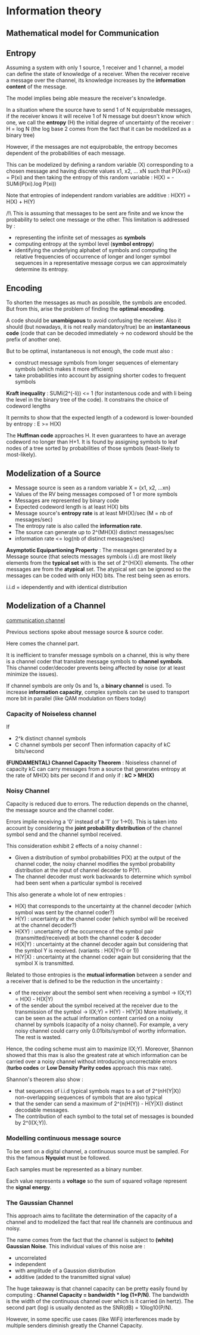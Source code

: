 # Information theory

## Mathematical model for Communication

## Entropy

Assuming a system with only 1 source, 1 receiver and 1 channel, a model can
define the state of knowledge of a receiver. When the receiver receive
a message over the channel, its knowledge increases by the **information content** of the message.

The model implies being able measure the receiver's knowledge. 

In a situation where the source have to send 1 of N equiprobable messages, if
the receiver knows it will receive 1 of N message but doesn't know which one,
we call the **entropy** (H) the initial degree of uncertainty of the receiver : H = log N (the log base 2 comes from the fact that it can be modelized as a binary tree)

However, if the messages are not equiprobable, the entropy becomes dependent of the probabilities of each message.

This can be modelized by defining a random variable (X) corresponding to a chosen message and having discrete values x1, x2, ... xN such that P{X=xi} = P(xi) and then taking the entropy of this random variable : H(X) = -SUMi(P(xi).log P(xi))

Note that entropies of independent random variables are additive : H(XY) = H(X) + H(Y)


/!\ This is assuming that messages to be sent are finite and we know the probability to select one message or the other. This limitation is addressed by :
 - representing the infinite set of messages as **symbols**
 - computing entropy at the symbol level (**symbol entropy**)
 - identifying the underlying alphabet of symbols and computing the relative frequencies of occurrence of longer and longer symbol sequences in a representative message corpus we can approximately determine its entropy.

## Encoding

To shorten the messages as much as possible, the symbols are encoded. But from this, arise the problem of finding the **optimal encoding**. 

A code should be **unambiguous** to avoid confusing the receiver. Also it should (but nowadays, it is not really mandatory/true) be an **instantaneous code** (code that can be decoded immediately -> no codeword should be the prefix of another one).

But to be optimal, instantaneous is not enough, the code must also : 
- construct message symbols from longer sequences of elementary symbols (which makes it more efficient)
- take probabilities into account by assigning shorter codes to frequent symbols

**Kraft inequality** : SUMi(2^(-li)) <= 1  (for instantenous code and with li being the level in the binary tree of the code).  It constrains the choice of codeword lengths

It permits to show that the expected length of a codeword is lower-bounded by entropy : E >= H(X)

The **Huffman code** approaches H. It even guarantees to have an average
codeword no longer than H+1. It is found by assigning symbols to leaf nodes of a tree sorted by probabilities of those symbols (least-likely to most-likely).

## Modelization of a Source

- Message source is seen as a random variable X = {x1, x2, ...xn} 
- Values of the RV being messages composed of 1 or more symbols 
- Messages are represented by binary code
- Expected codeword length is at least H(X) bits
- Message source's **entropy rate** is at least MH(X)/sec (M = nb of messages/sec)
- The entropy rate is also called the **information rate**.
- The source can generate up to 2^(MH(X)) distinct messages/sec
- information rate <= log(nb of distinct messages/sec)

**Asymptotic Equipartioning Property** : The messages generated by a Message source (that selects messages symbols i.i.d) are most likely elements from the **typical set** with is the set of 2^(H(X)) elements. The other messages are from the **atypical** set. The atypical set can be ignored so the messages can be coded with only H(X) bits. The rest being seen as errors. 

i.i.d = idependently and with identical distribution

## Modelization of a Channel

[communication channel](./random_web_findings/com-chan.png)

Previous sections spoke about message source & source coder.

Here comes the channel part.

It is inefficient to transfer message symbols on a channel, this is why there is a channel coder that translate message symbols to **channel symbols**. This channel coder/decoder prevents being affected by noise (or at least minimize the issues). 

If channel symbols are only 0s and 1s, a **binary channel** is used. To increase **information capacity**, complex symbols can be used to transport more bit in parallel (like QAM modulation on fibers today)

### Capacity of Noiseless channel

If 
- 2^k distinct channel symbols
- C channel symbols per seconf
Then information capacity of kC bits/second

**(FUNDAMENTAL) Channel Capacity Theorem** : Noiseless channel of capacity kC can carry messages from a source that generates entropy at the rate of MH(X) bits per second if and only if : **kC > MH(X)**

### Noisy Channel

Capacity is reduced due to errors. The reduction depends on the channel, the message source and the channel coder.

Errors implie receiving a '0' instead of a '1' (or 1->0). This is taken into account by considering the **joint probability distribution** of the channel symbol send and the channel symbol received.

This consideration exhibit 2 effects of a noisy channel : 
- Given a distribution of symbol probabilities P(X) at the output of the channel coder, the noisy channel modifies the symbol probability distribution at the input of channel decoder to P(Y).
- The channel decoder must work backwards to determine which symbol had been sent when a particular symbol is received

This also generate a whole lot of new entropies :
- H(X) that corresponds to the uncertainty at the channel decoder (which symbol was sent by the channel coder?)
- H(Y) : uncertainty at the channel coder (which symbol will be received at the channel decoder?)
- H(XY) : uncertainty of the occurrence of the symbol pair (transmitted/received) at both the channel coder & decoder
- H(X|Y) : uncertainty at the channel decoder again but considering that the symbol Y is received. (variants : H(X|Y=0 or 1))
- H(Y|X) : uncertainty at the channel coder again but considering that the symbol X is transmitted.

Related to those entropies is the **mutual information** between a sender and a receiver that is defined to be the reduction in the uncertainty :
- of the receiver about the sembol sent when receiving a symbol -> I(X;Y) = H(X) - H(X|Y)
- of the sender about the symbol received at the receiver due to the transmission of the symbol -> I(X;Y) = H(Y) - H(Y|X)
More intuitively, it can be seen as the actual information content carried on a noisy channel by symbols (capacity of a noisy channel). For example, a very noisy channel could carry only 0.01bits/symbol of worthy information. The rest is wasted.

Hence, the coding scheme must aim to maximize I(X;Y). Moreover, Shannon showed that this max is also the greatest rate at which information can be carried over a noisy channel without introducing uncorrectable errors (**turbo codes** or **Low Density Parity codes** approach this max rate).

Shannon's theorem also show : 
- that sequences of i.i.d typical symbols maps to a set of 2^(nH(Y|X)) non-overlapping sequences of symbols that are also typical
- that the sender can send a maximum of 2^(n(H(Y)) - H(Y|X)) distinct decodable messages.
- The contribution of each symbol to the total set of messages is bounded by 2^(I(X;Y)).

### Modelling continuous message source

To be sent on a digital channel, a continuous source must be sampled. For this the famous **Nyquist** must be followed.

Each samples must be represented as a binary number. 

Each value represents a **voltage** so the sum of squared voltage represent the **signal energy**.

### The Gaussian Channel

This approach aims to facilitate the determination of the capacity of a channel and to modelized the fact that real life channels are continuous and noisy.

The name comes from the fact that the channel is subject to **(white) Gaussian Noise**. This individual values of this noise are :
- uncorrelated
- independent
- with amplitude of a Gaussion distribution
- additive (added to the transmitted signal value)

The huge takeaway is that channel capacity can be pretty easily found by computing : **Channel Capacity = bandwidth * log (1+P/N)**. The bandwidth is the width of the continuous channel over which is it carried (in hertz). The second part (log) is usually denoted as the SNR(dB) = 10log10(P/N).

However, in some specific use cases (like WiFi) interferences made by multiple senders diminish greatly the Channel Capacity.




















  




